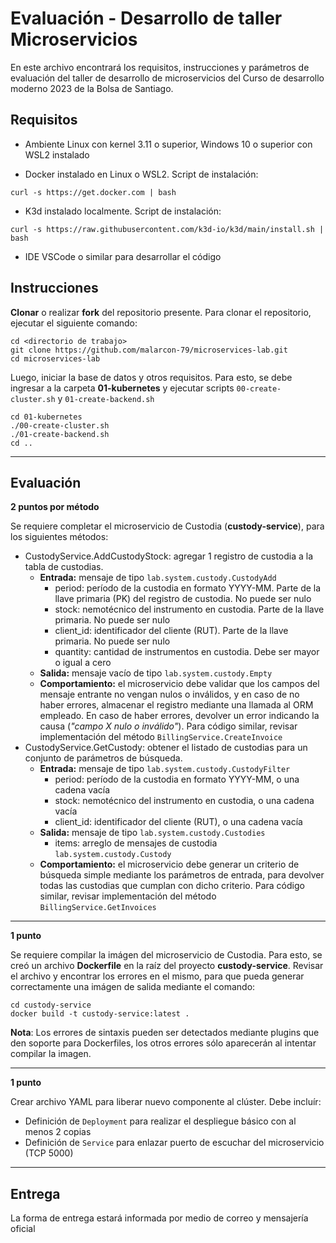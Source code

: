 # Evaluación - Desarrollo de taller Microservicios

En este archivo encontrará los requisitos, instrucciones y parámetros de evaluación del taller de desarrollo de microservicios del Curso de desarrollo moderno 2023 de la Bolsa de Santiago.

## Requisitos
- Ambiente Linux con kernel 3.11 o superior, Windows 10 o superior con WSL2 instalado

- Docker instalado en Linux o WSL2. Script de instalación:
```shell
curl -s https://get.docker.com | bash
```

- K3d instalado localmente. Script de instalación:
```shell
curl -s https://raw.githubusercontent.com/k3d-io/k3d/main/install.sh | bash
```

- IDE VSCode o similar para desarrollar el código

## Instrucciones

__Clonar__ o realizar __fork__ del repositorio presente. Para clonar el repositorio, ejecutar el siguiente comando:

```shell
cd <directorio de trabajo>
git clone https://github.com/malarcon-79/microservices-lab.git
cd microservices-lab
```

Luego, iniciar la base de datos y otros requisitos. Para esto, se debe ingresar a la carpeta __01-kubernetes__ y ejecutar scripts `00-create-cluster.sh` y `01-create-backend.sh`
```shell
cd 01-kubernetes
./00-create-cluster.sh
./01-create-backend.sh
cd ..
```
---

## Evaluación

__2 puntos por método__

Se requiere completar el microservicio de Custodia (__custody-service__), para los siguientes métodos:
- CustodyService.AddCustodyStock: agregar 1 registro de custodia a la tabla de custodias.
    - __Entrada:__ mensaje de tipo `lab.system.custody.CustodyAdd`
        - period: período de la custodia en formato YYYY-MM. Parte de la llave primaria (PK) del registro de custodia. No puede ser nulo
	    - stock: nemotécnico del instrumento en custodia. Parte de la llave primaria. No puede ser nulo
	    - client_id: identificador del cliente (RUT). Parte de la llave primaria. No puede ser nulo
        - quantity: cantidad de instrumentos en custodia. Debe ser mayor o igual a cero
    - __Salida:__ mensaje vacío de tipo `lab.system.custody.Empty`
    - __Comportamiento:__ el microservicio debe validar que los campos del mensaje entrante no vengan nulos o inválidos, y en caso de no haber errores, almacenar el registro mediante una llamada al ORM empleado. En caso de haber errores, devolver un error indicando la causa (_"campo X nulo o inválido"_). Para código similar, revisar implementación del método `BillingService.CreateInvoice`
- CustodyService.GetCustody: obtener el listado de custodias para un conjunto de parámetros de búsqueda.
    - __Entrada:__ mensaje de tipo `lab.system.custody.CustodyFilter`
        - period: período de la custodia en formato YYYY-MM, o una cadena vacía
	    - stock: nemotécnico del instrumento en custodia, o una cadena vacía
	    - client_id: identificador del cliente (RUT), o una cadena vacía
    - __Salida:__ mensaje de tipo `lab.system.custody.Custodies`
      - items: arreglo de mensajes de custodia `lab.system.custody.Custody`
    - __Comportamiento:__ el microservicio debe generar un criterio de búsqueda simple mediante los parámetros de entrada, para devolver todas las custodias que cumplan con dicho criterio. Para código similar, revisar implementación del método `BillingService.GetInvoices`

---

__1 punto__

Se requiere compilar la imágen del microservicio de Custodia. Para esto, se creó un archivo __Dockerfile__ en la raíz del proyecto __custody-service__. Revisar el archivo y encontrar los errores en el mismo, para que pueda generar correctamente una imágen de salida mediante el comando:
```shell
cd custody-service
docker build -t custody-service:latest .
```

__Nota__: Los errores de sintaxis pueden ser detectados mediante plugins que den soporte para Dockerfiles, los otros errores sólo aparecerán al intentar compilar la imagen.

---

__1 punto__

Crear archivo YAML para liberar nuevo componente al clúster. Debe incluír:
- Definición de `Deployment` para realizar el despliegue básico con al menos 2 copias
- Definición de `Service` para enlazar puerto de escuchar del microservicio (TCP 5000)

---

## Entrega

La forma de entrega estará informada por medio de correo y mensajería oficial